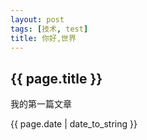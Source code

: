 ```yaml
---
layout: post
tags: [技术, test]
title: 你好,世界
---
```


<h2>{{ page.title }}</h2>
<p>我的第一篇文章</p>
<p>{{ page.date | date_to_string }}</p>

